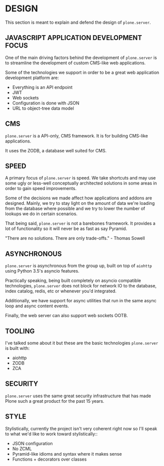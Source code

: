 # DESIGN

This section is meant to explain and defend the design of `plone.server`.



## JAVASCRIPT APPLICATION DEVELOPMENT FOCUS


One of the main driving factors behind the development of `plone.server` is to
streamline the development of custom CMS-like web applications.

Some of the technologies we support in order to be a great web application development
platform are:

- Everything is an API endpoint
- JWT
- Web sockets
- Configuration is done with JSON
- URL to object-tree data model


## CMS

`plone.server` is a API-only, CMS framework. It is for building CMS-like applications.

It uses the ZODB, a database well suited for CMS.


## SPEED

A primary focus of `plone.server` is speed. We take shortcuts and may use some
ugly or less-well conceptually architected solutions in some areas in order
to gain speed improvements.

Some of the decisions we made affect how applications and addons are designed.
Mainly, we try to stay light on the amount of data we're loading from the
database where possible and we try to lower the number of lookups we do in
certain scenarios.

That being said, `plone.server` is not a barebones framework. It provides a lot
of functionality so it will never be as fast as say Pyramid.

"There are no solutions. There are only trade-offs." - Thomas Sowell


## ASYNCHRONOUS

`plone.server` is asynchronous from the group up, built on top of `aiohttp`
using Python 3.5's asyncio features.

Practically speaking, being built completely on asyncio compatible technologies,
`plone.server` does not block for network IO to the database, index catalog,
redis, etc or whenever you'd integrated.

Additionally, we have support for async utilities that run in the same async
loop and async content events.

Finally, the web server can also support web sockets OOTB.


## TOOLING

I've talked some about it but these are the basic technologies `plone.server`
is built with:

- aiohttp
- ZODB
- ZCA


## SECURITY

`plone.server` uses the same great security infrastructure that has made Plone
such a great product for the past 15 years.


## STYLE

Stylistically, currently the project isn't very coherent right now so I'll speak
to what we'd like to work toward stylistically::

- JSON configuration
- No ZCML
- Pyramid-like idioms and syntax where it makes sense
- Functions + decorators over classes
